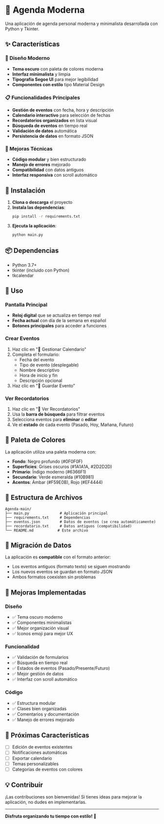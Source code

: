 # 📅 Agenda Moderna

Una aplicación de agenda personal moderna y minimalista desarrollada con Python y Tkinter.

## ✨ Características

### 🎨 Diseño Moderno
- **Tema oscuro** con paleta de colores moderna
- **Interfaz minimalista** y limpia
- **Tipografía Segoe UI** para mejor legibilidad
- **Componentes con estilo** tipo Material Design

### 📋 Funcionalidades Principales
- **Gestión de eventos** con fecha, hora y descripción
- **Calendario interactivo** para selección de fechas
- **Recordatorios organizados** en lista visual
- **Búsqueda de eventos** en tiempo real
- **Validación de datos** automática
- **Persistencia de datos** en formato JSON

### 🔧 Mejoras Técnicas
- **Código modular** y bien estructurado
- **Manejo de errores** mejorado
- **Compatibilidad** con datos antiguos
- **Interfaz responsiva** con scroll automático

## 🚀 Instalación

1. **Clona o descarga** el proyecto
2. **Instala las dependencias**:
   ```bash
   pip install -r requirements.txt
   ```
3. **Ejecuta la aplicación**:
   ```bash
   python main.py
   ```

## 📦 Dependencias

- Python 3.7+
- tkinter (incluido con Python)
- tkcalendar

## 🎯 Uso

### Pantalla Principal
- **Reloj digital** que se actualiza en tiempo real
- **Fecha actual** con día de la semana en español
- **Botones principales** para acceder a funciones

### Crear Eventos
1. Haz clic en "📅 Gestionar Calendario"
2. Completa el formulario:
   - Fecha del evento
   - Tipo de evento (desplegable)
   - Nombre descriptivo
   - Hora de inicio y fin
   - Descripción opcional
3. Haz clic en "💾 Guardar Evento"

### Ver Recordatorios
1. Haz clic en "🔔 Ver Recordatorios"
2. Usa la **barra de búsqueda** para filtrar eventos
3. Selecciona eventos para **eliminar** o **editar**
4. Ve el **estado** de cada evento (Pasado, Hoy, Mañana, Futuro)

## 🎨 Paleta de Colores

La aplicación utiliza una paleta moderna con:
- **Fondo**: Negro profundo (#0F0F0F)
- **Superficies**: Grises oscuros (#1A1A1A, #2D2D2D)
- **Primario**: Índigo moderno (#6366F1)
- **Secundario**: Verde esmeralda (#10B981)
- **Acentos**: Ámbar (#F59E0B), Rojo (#EF4444)

## 📁 Estructura de Archivos

```
Agenda-main/
├── main.py              # Aplicación principal
├── requirements.txt     # Dependencias
├── eventos.json         # Datos de eventos (se crea automáticamente)
├── recordatorio.txt     # Datos antiguos (compatibilidad)
└── README.md           # Este archivo
```

## 🔄 Migración de Datos

La aplicación es **compatible** con el formato anterior:
- Los eventos antiguos (formato texto) se siguen mostrando
- Los nuevos eventos se guardan en formato JSON
- Ambos formatos coexisten sin problemas

## 🎉 Mejoras Implementadas

### Diseño
- ✅ Tema oscuro moderno
- ✅ Componentes minimalistas
- ✅ Mejor organización visual
- ✅ Iconos emoji para mejor UX

### Funcionalidad
- ✅ Validación de formularios
- ✅ Búsqueda en tiempo real
- ✅ Estados de eventos (Pasado/Presente/Futuro)
- ✅ Mejor gestión de datos
- ✅ Interfaz con scroll automático

### Código
- ✅ Estructura modular
- ✅ Clases bien organizadas
- ✅ Comentarios y documentación
- ✅ Manejo de errores mejorado

## 🚧 Próximas Características

- [ ] Edición de eventos existentes
- [ ] Notificaciones automáticas
- [ ] Exportar calendario
- [ ] Temas personalizables
- [ ] Categorías de eventos con colores

## 💡 Contribuir

¡Las contribuciones son bienvenidas! Si tienes ideas para mejorar la aplicación, no dudes en implementarlas.

---

**Disfruta organizando tu tiempo con estilo! 🎯**
